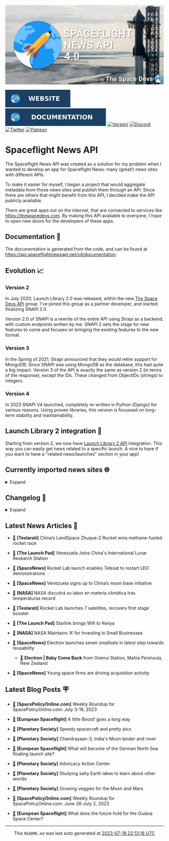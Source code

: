 ![Cover](https://raw.githubusercontent.com/TheSpaceDevs/spaceflightnewsapi/main/.github/profile/assets/snapi_poster.png)

[![Website](https://raw.githubusercontent.com/TheSpaceDevs/spaceflightnewsapi/main/.github/profile/assets/badge_snapi_website.svg)](https://spaceflightnewsapi.net/)
[![Documentation](https://raw.githubusercontent.com/TheSpaceDevs/spaceflightnewsapi/main/.github/profile/assets/badge_snapi_doc.svg)](https://api.spaceflightnewsapi.net/v4/docs)
[![Version](https://img.shields.io/github/v/release/TheSpaceDevs/spaceflightnewsapi?style=for-the-badge)](https://github.com/TheSpaceDevs/spaceflightnewsapi/releases/tag/v4.0.3)
[![Discord](https://img.shields.io/badge/Discord-%237289DA.svg?style=for-the-badge&logo=discord&logoColor=white)](https://discord.gg/p7ntkNA)
[![Twitter](https://img.shields.io/badge/Twitter-%231DA1F2.svg?style=for-the-badge&logo=Twitter&logoColor=white)](https://twitter.com/the_snapi)
[![Patreon](https://img.shields.io/badge/Patreon-F96854?style=for-the-badge&logo=patreon&logoColor=white)](https://www.patreon.com/TheSpaceDevs)

# Spaceflight News API

The Spaceflight News API was created as a solution for my problem when I wanted to develop an app for Spaceflight News: many (great!) news sites with different APIs.

To make it easier for myself, I began a project that would aggregate metadata from those news sites and publish them through an API. Since there are others that might benefit from this API, I decided make the API publicly available.

There are great apps out on the internet, that are connected to services like <https://thespacedevs.com>. By making this API available to everyone, I hope to open new doors for the developers of these apps.

## Documentation 📖

The documentation is generated from the code, and can be found at <https://api.spaceflightnewsapi.net/v4/documentation>.

## Evolution 📈

### Version 2

In July 2020, Launch Library 2.0 was released, within the new <a href="https://thespacedevs.com">The Space Devs API</a> group. I've joined this group as a partner developer, and started finalizing SNAPI 2.0.

Version 2.0 of SNAPI is a rewrite of the entire API using Strapi as a backend, with custom endpoints written by me.
SNAPI 2 sets the stage for new features to come and focuses on bringing the existing features to the new format.

### Version 3

In the Spring of 2021, Strapi announced that they would retire support for MongoDB. Since SNAPI was using MongoDB as the database, this had quite a big impact.
Version 3 of the API is exactly the same as version 2 (in terms of the response), except the IDs. These changed from ObjectIDs (strings) to integers.

### Version 4
In 2023 SNAPI V4 launched, completely re-written in Python (Django) for various reasons.
Using proven libraries, this version is focussed on long-term stability and maintainability.

## Launch Library 2 integration 🚀

Starting from version 2, we now have <a href="https://thespacedevs.com/llapi">Launch Library 2 API</a> integration. This way you can easily get news related to a specific launch.
A nice to have if you want to have a "related news/launches" section in your app!

## Currently imported news sites 🌐

<details>
<summary>Expand</summary>

- AmericaSpace
- Arstechnica
- Blue Origin
- CNBC
- ESA
- ElonX
- Euronews
- European Spaceflight
- Jet Propulsion Laboratory
- NASA
- NASASpaceflight
- National Geographic
- National Space Society
- Phys
- Planetary Society
- Reuters
- Space.com
- SpaceFlight Insider
- SpaceNews
- SpacePolicyOnline.com
- SpaceX
- Spaceflight Now
- SyFy
- TechCrunch
- Teslarati
- The Drive
- The Japan Times
- The Launch Pad
- The National
- The New York Times
- The Space Devs
- The Space Review
- The Verge
- The Wall Street Journal
- United Launch Alliance
- Virgin Galactic


</details>

## Changelog 📝
<details>
<summary>Expand</summary>

# V4.0.0

- Rewritten in Python and Django.

# V3.4.0

- Package updates
- Sentry fixes

# V3.0.0

- Package updates

### V3.2.0

- Various Sentry issues fixed

### V3.1.0

- Strapi updates
- Sentry updates
- Admin interface updates

### V3.0.0

- Switch to use Postgres as database

### V2.3.0

- The lost "article per (LL2) event" endpoint is back
- Changed the G4L logo on the site
- Added Sentry again, via the new Strapi plugin
- Changed from amqplib to amqp-connection-manager
- Updated to Strapi 3.5.3

### v2.2.0

- Dependency updates
- Code cleanup
- Admin side of things

### v2.1.0

- Backend changes on how new content is processed
- Package updates

### v2.0.0

- Complete rewrite of the app, focusing on existing features

</details>



## Latest News Articles 📰
- <a href="https://www.teslarati.com/chinas-landspace-zhuque-2-rocket-wins-methane-fueled-rocket-race/" >🔗</a> **[Teslarati]** China’s LandSpace Zhuque-2 Rocket wins methane-fueled rocket race


- <a href="https://tlpnetwork.com/news/2023/07/venezuela-joins-china-international-lunar-research-station" >🔗</a> **[The Launch Pad]** Venezuela Joins China's International Lunar Research Station


- <a href="https://spacenews.com/rocket-lab-launch-enables-telesat-to-restart-low-earth-orbit-demonstrations/" >🔗</a> **[SpaceNews]** Rocket Lab launch enables Telesat to restart LEO demonstrations


- <a href="https://spacenews.com/venezuela-signs-up-to-chinas-moon-base-initiative/" >🔗</a> **[SpaceNews]** Venezuela signs up to China’s moon base initiative


- <a href="http://www.nasa.gov/press-release/nasa-discutir-su-labor-en-materia-clim-tica-tras-temperaturas-record" >🔗</a> **[NASA]** NASA discutirá su labor en materia climática tras temperaturas record


- <a href="https://www.teslarati.com/rocket-lab-launches-7-satellites-recovers-first-stage-booster/" >🔗</a> **[Teslarati]** Rocket Lab launches 7 satellites, recovers first stage booster


- <a href="https://tlpnetwork.com/news/2023/07/starlink_sales_begin_in_kenya" >🔗</a> **[The Launch Pad]** Starlink brings Wifi to Kenya


- <a href="http://www.nasa.gov/press-release/nasa-maintains-a-for-investing-in-small-businesses" >🔗</a> **[NASA]** NASA Maintains ‘A’ for Investing in Small Businesses


- <a href="https://spacenews.com/electron-launches-seven-smallsats-in-latest-step-towards-reusability/" >🔗</a> **[SpaceNews]** Electron launches seven smallsats in latest step towards reusability


  - <a href="https://go4liftoff.com/launch/id/e2651bb4-c42c-4fd8-b11a-bf7df7036c89" >🚀</a> **Electron | Baby Come Back** from Onenui Station, Mahia Peninsula, New Zealand



- <a href="https://spacenews.com/young-space-firms-are-driving-acquisition-activity/" >🔗</a> **[SpaceNews]** Young space firms are driving acquisition activity




## Latest Blog Posts 🪧

- <a href="https://spacepolicyonline.com/news/weekly-roundup-for-spacepolicyonline-com-july-3-16-2023/" >🔗</a> **[SpacePolicyOnline.com]** Weekly Roundup for SpacePolicyOnline.com: July 3-16, 2023


- <a href="https://europeanspaceflight.substack.com/p/a-little-boost-goes-a-long-way" >🔗</a> **[European Spaceflight]** A little Boost! goes a long way


- <a href="https://www.planetary.org/the-downlink/speedy-spacecraft-and-pretty-pics" >🔗</a> **[Planetary Society]** Speedy spacecraft and pretty pics


- <a href="https://www.planetary.org/space-missions/chandrayaan-3" >🔗</a> **[Planetary Society]** Chandrayaan-3, India's Moon lander and rover


- <a href="https://europeanspaceflight.substack.com/p/what-will-become-of-the-german-north" >🔗</a> **[European Spaceflight]** What will become of the German North Sea floating launch site?


- <a href="https://www.planetary.org/advocacy-action-center" >🔗</a> **[Planetary Society]** Advocacy Action Center


- <a href="https://www.planetary.org/sci-tech/studying-salty-earth-lakes" >🔗</a> **[Planetary Society]** Studying salty Earth lakes to learn about other worlds


- <a href="https://www.planetary.org/sci-tech/growing-veggies-moon-mars" >🔗</a> **[Planetary Society]** Growing veggies for the Moon and Mars


- <a href="https://spacepolicyonline.com/news/weekly-roundup-for-spacepolicyonline-com-june-26-july-2-2023/" >🔗</a> **[SpacePolicyOnline.com]** Weekly Roundup for SpacePolicyOnline.com: June 26-July 2, 2023


- <a href="https://europeanspaceflight.substack.com/p/what-does-the-future-hold-for-the" >🔗</a> **[European Spaceflight]** What does the future hold for the Guiana Space Center?




<hr>
  <div align="center">
  This <code>README.md</code> was last auto generated at <a href="https://www.timeanddate.com/worldclock/fixedtime.html?iso=20230718T221318">2023-07-18 22:13:18 UTC</a>
  <br>
</div>